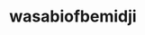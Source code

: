 ---
layout: place
title: "wasabiofbemidji"
permalink: /minnesota/bemidji/wasabiofbemidji.html
stateAbbr: MN
stateName: Minnesota
cityName: Bemidji
seo:
  name: "wasabiofbemidji"
  type: Restaurant
  links: null
description: "wasabiofbemidji serves delicious sushi in Bemidji, Minnesota. Try fresh Japanese dishes for a great dining experience. "
place_id: ChIJ0TyckMgtuFIR295m98sIwhE
photos:
  - name: >-
      places/ChIJ0TyckMgtuFIR295m98sIwhE/photos/AeeoHcJqYfGaVfvslW-AbILx-CUVwop6owTMkL_OAjp_f0VE3dukkw0xKGIUfgCV-oKIDNkpYjF81RPSf481JolDeLipvcJ5_k1o_Y10F6N0ybXQTguoqTxUDYp3pt3Taj6ycS-ujgyj474N1xlsaW4X3pNplMeerDB-Tb6dZsf9cLlm-p0_jKakQNjV4EMbkpuW2SojCqTCECrZCvkfkrU5zL8qERkLOGXDWrDuibHlDaG_NX44O2x_aZIbX0mEhkSWWbtT2-vHU7I0TPhi2p_dTfeNyaFUclWtWsxFajdJ8nnBkA
    widthPx: 1000
    heightPx: 750
    authorAttributions:
      - displayName: wasabiofbemidji
        uri: https://maps.google.com/maps/contrib/104106897843368212981
        photoUri: >-
          https://lh3.googleusercontent.com/a-/ALV-UjX1W7JQNhtabDVkagyQ3-TU7Y5jQcrzFkBsbNPRqSHZowf5_cw=s100-p-k-no-mo
    flagContentUri: >-
      https://www.google.com/local/imagery/report/?cb_client=maps_api_places.places_api&image_key=!1e10!2sAF1QipOfVyV6jaKA6q3knJVI6K-Q_eQhiIcsVXx4-c0B&hl=en-US
    googleMapsUri: >-
      https://www.google.com/maps/place//data=!3m4!1e2!3m2!1sAF1QipOfVyV6jaKA6q3knJVI6K-Q_eQhiIcsVXx4-c0B!2e10!4m2!3m1!1s0x52b82dc8909c3cd1:0x11c208cbf766dedb
  - name: >-
      places/ChIJ0TyckMgtuFIR295m98sIwhE/photos/AeeoHcIl-hkrzYjVJR7sctg6PwBeQc5VHnbkVbj0eyqQ2-qdMTKvTHn5t5S5YAT08ra1eNzfLebeEPMgW6C_fagEDxBmOppCz-KlrLGFojKK35slHUhGZaLMJ4m19Lt1F0ycE7xlI4GpCmasKbo6RW3vXEaVbFyPtkRfgDVa5MDXdahfNsaTArSf2DfX1XyZF7wAmb_eWr4hCm0jLisSsHG3J-gc6IS0I0mV2_sTzKyfOvlz2j8uCJ3z6OzsknMxI5UPj8TxQSU1H93USGAIwOOfidpMzmdRDja0GjNAyqV0KesfxA
    widthPx: 3519
    heightPx: 2130
    authorAttributions:
      - displayName: wasabiofbemidji
        uri: https://maps.google.com/maps/contrib/104106897843368212981
        photoUri: >-
          https://lh3.googleusercontent.com/a-/ALV-UjX1W7JQNhtabDVkagyQ3-TU7Y5jQcrzFkBsbNPRqSHZowf5_cw=s100-p-k-no-mo
    flagContentUri: >-
      https://www.google.com/local/imagery/report/?cb_client=maps_api_places.places_api&image_key=!1e10!2sAF1QipM3JGWW6tfPwUhHbwJmvsWmobBATnBt-o7qIyXb&hl=en-US
    googleMapsUri: >-
      https://www.google.com/maps/place//data=!3m4!1e2!3m2!1sAF1QipM3JGWW6tfPwUhHbwJmvsWmobBATnBt-o7qIyXb!2e10!4m2!3m1!1s0x52b82dc8909c3cd1:0x11c208cbf766dedb
  - name: >-
      places/ChIJ0TyckMgtuFIR295m98sIwhE/photos/AeeoHcKbmgAHsnwww_3GZOZH4GlZuqy7Zatblp2-lNuAAeyxVZX1bAvP_Fijpf-qMPInXrjucxvuRcA8wZ-XQDsb6n-lCsJkGAxcTXkOjgRtsmkOmGgFaVpAyOc2cb6XNOBQWodobRn_mr1WbSbg1UzFoxS7uOK3vhSCVjzy3lYzHFD4lwB0d8xLSIc5R9sESQPihG1ZWH9jM-JcupqJnFuVHA0VWV21Q-X6e9NattUqCsxvSgAsja42nBfjRPnXxqez6TM9t-f_I8k2AuofFfLUf2tW8-HF8o-IB-lNGzT1ZsJdsg
    widthPx: 4000
    heightPx: 3000
    authorAttributions:
      - displayName: wasabiofbemidji
        uri: https://maps.google.com/maps/contrib/104106897843368212981
        photoUri: >-
          https://lh3.googleusercontent.com/a-/ALV-UjX1W7JQNhtabDVkagyQ3-TU7Y5jQcrzFkBsbNPRqSHZowf5_cw=s100-p-k-no-mo
    flagContentUri: >-
      https://www.google.com/local/imagery/report/?cb_client=maps_api_places.places_api&image_key=!1e10!2sAF1QipNaKR8Y6V-l_1wQgsBd7--bsnpM-74pBtR-3FYC&hl=en-US
    googleMapsUri: >-
      https://www.google.com/maps/place//data=!3m4!1e2!3m2!1sAF1QipNaKR8Y6V-l_1wQgsBd7--bsnpM-74pBtR-3FYC!2e10!4m2!3m1!1s0x52b82dc8909c3cd1:0x11c208cbf766dedb
  - name: >-
      places/ChIJ0TyckMgtuFIR295m98sIwhE/photos/AeeoHcJiA-TLuECgV_zXy57Ahf30o3UBEcg2Z5Hglll9_Y19ETHjJKASpQWUwnyR7W0REfFGRN2NQJerfh9f-rArEyURi-3d2cQv1EYtygblm-rDmJTHWOP5zyo8xnxv4XPpSPxNv37Z7AF0lxcvvxYja8IYbLbKIR6eLoELO0sTXicSIGUPSq3YuX9it6dBJSgbjRHc1iCJsWy853ExZzUcwkbHZT_oIsePA4qxxIOYA44zPe-rR9uKzc2Au2BAyE4bqbP1CXNPnFimH8I6L90ttXeLBkTObOjq2iikeICPtklqrw
    widthPx: 1272
    heightPx: 1288
    authorAttributions:
      - displayName: wasabiofbemidji
        uri: https://maps.google.com/maps/contrib/104106897843368212981
        photoUri: >-
          https://lh3.googleusercontent.com/a-/ALV-UjX1W7JQNhtabDVkagyQ3-TU7Y5jQcrzFkBsbNPRqSHZowf5_cw=s100-p-k-no-mo
    flagContentUri: >-
      https://www.google.com/local/imagery/report/?cb_client=maps_api_places.places_api&image_key=!1e10!2sAF1QipNHrHerausFKJiVh-iASnbwOWvIQ-d7EmBb6S30&hl=en-US
    googleMapsUri: >-
      https://www.google.com/maps/place//data=!3m4!1e2!3m2!1sAF1QipNHrHerausFKJiVh-iASnbwOWvIQ-d7EmBb6S30!2e10!4m2!3m1!1s0x52b82dc8909c3cd1:0x11c208cbf766dedb
  - name: >-
      places/ChIJ0TyckMgtuFIR295m98sIwhE/photos/AeeoHcJ7BTsP6ivrTIAPdovNsq3ircEYRhQIWiSq5RpktsltlAIpdvk1hMzavxcI3bBiDTIz85wGOhU-I7NDuyFbLn4p8TAeTMIKkn6Cq8DsWqw5mLhHwbwKbxmRlcbtyJZFM4_FLLEWXs2DKzTtn2MlVyYQlueLLZPXPJ55tiOCz0T22Z3nvOF6vPP2ftw1-WhlxJ_6pxXhqgGU8FB7hI-tkY1mhuBR1r8epoVSPEoWC2W6YWSbVNANEDZB2mVSFdHkpMJ-1lkxrwOy_dbxQsJBPxOTDdlJ8UQ-2OJL9xfZa79Jpw
    widthPx: 4800
    heightPx: 3600
    authorAttributions:
      - displayName: wasabiofbemidji
        uri: https://maps.google.com/maps/contrib/104106897843368212981
        photoUri: >-
          https://lh3.googleusercontent.com/a-/ALV-UjX1W7JQNhtabDVkagyQ3-TU7Y5jQcrzFkBsbNPRqSHZowf5_cw=s100-p-k-no-mo
    flagContentUri: >-
      https://www.google.com/local/imagery/report/?cb_client=maps_api_places.places_api&image_key=!1e10!2sAF1QipOwaY4POrJA4PPdWu2OiJStja7_rLqbFgEugUTW&hl=en-US
    googleMapsUri: >-
      https://www.google.com/maps/place//data=!3m4!1e2!3m2!1sAF1QipOwaY4POrJA4PPdWu2OiJStja7_rLqbFgEugUTW!2e10!4m2!3m1!1s0x52b82dc8909c3cd1:0x11c208cbf766dedb
  - name: >-
      places/ChIJ0TyckMgtuFIR295m98sIwhE/photos/AeeoHcLkm9XTHcYqUAjW_BuqZcNIdqrWNoYYddtBqDnsaOvQbiTLyiSwTMgmfrHzJlXxizZU8jnkbudl-42atFNCHl34PHRb3h7XxFDCq-4ziDTQGIyPhSXownWS2Csa5t0MseD2gDrChnmJiovydY2Iea3a_Nh-7qC0kR1FFoy9FYIoMr7ng6dN2XoPLas9nxzeEoMpvTYYhkegu8a_6w5JwInTrWXD29ReQleFXfM1UUkzU6QkIGw7m1kQtg868IRzAHxtCS8Yp2agRMR6LKhKReNbXJOEo__czE9VjewyUZnDfCPy2gRKLyCW8Cz7Ps1pSIqVXWEpNeWF94dwA9GaVwPsRtSMjzz8CWNRDGvIlGF2BlnL-HNV0fk1INT0by8h_71N-HVKm4xAzKogkUb9HjIP2g0NImEu4KhQFGk0VCjNFg
    widthPx: 4800
    heightPx: 2701
    authorAttributions:
      - displayName: D. Alejandro Morales G
        uri: https://maps.google.com/maps/contrib/110575758159932048431
        photoUri: >-
          https://lh3.googleusercontent.com/a-/ALV-UjWcXeERDegj7RPj-zrARaUMKbJORCVj3Ple5Em5CmrR5zxw8gE=s100-p-k-no-mo
    flagContentUri: >-
      https://www.google.com/local/imagery/report/?cb_client=maps_api_places.places_api&image_key=!1e10!2sCIHM0ogKEICAgIDPtt2rTw&hl=en-US
    googleMapsUri: >-
      https://www.google.com/maps/place//data=!3m4!1e2!3m2!1sCIHM0ogKEICAgIDPtt2rTw!2e10!4m2!3m1!1s0x52b82dc8909c3cd1:0x11c208cbf766dedb
  - name: >-
      places/ChIJ0TyckMgtuFIR295m98sIwhE/photos/AeeoHcJZeQeWc67vGpyfmR77Pd0pdqTXf2meLXOsgtz0rHWnAkGoLhUHyNtdS_FhtksbfTH44xTbioGkFG1ZjgsByHb1hAXHuhzB162qc9Eu6DFM6xrwTqS_VPwLMjHP5Y5vSKPIejVITEqc2xNpHIxK5TObc4-SMgZBNREBFiRsnpSsU9rryFOJoLMJp52g8TbvwAMr8vcBz_UINQjfMC9N15voTqeLAmtd0r-gMYrf1NNH4NbQjBdTEqKsz2zxjShXtomdF6yz0m1y2RxwuSBDRXeL2xLJR83STF3szermuW4bVnVD7kEDaYnlawOSfIFD4hvL4wMHh8UfeB0HYRqj9zTUlB5piSOYEu3TozSDBNONz8CzdqxUubnxaIek1go0_9Ad2KSt2JZxcIQbT0dI0vpKW4M38kjKzVaXnuwYOccsQw
    widthPx: 3600
    heightPx: 4800
    authorAttributions:
      - displayName: JoAnn Jardine
        uri: https://maps.google.com/maps/contrib/101817904020117874101
        photoUri: >-
          https://lh3.googleusercontent.com/a-/ALV-UjUY3Jr1W05p-7C5iH0kJ-H20nUnx0A4M-xyg0iVKPsewLkKPu1tOQ=s100-p-k-no-mo
    flagContentUri: >-
      https://www.google.com/local/imagery/report/?cb_client=maps_api_places.places_api&image_key=!1e10!2sCIHM0ogKEICAgIDJv9HTfQ&hl=en-US
    googleMapsUri: >-
      https://www.google.com/maps/place//data=!3m4!1e2!3m2!1sCIHM0ogKEICAgIDJv9HTfQ!2e10!4m2!3m1!1s0x52b82dc8909c3cd1:0x11c208cbf766dedb
  - name: >-
      places/ChIJ0TyckMgtuFIR295m98sIwhE/photos/AeeoHcIFEHn9boVF2iG2SU6ruyI-RkL1oRkeKbDED6b1EQkGdIbqRc2m-ENWytH8Gpv2C8jxFqyRYCXNRf2r7H4zX0QVgFxHa_z10e3SPBI4sBRHwswQhIXxb9OXeenMG-Zdwy55xsR9NTqwg643A-s8MPuT0lw5-CUDru169o4qSx0N3wpxDtO5DuvKhZGx1iXNRYUrfgiXZnS0YJGEcHJ8DAHKC5HVtNAEhjyDaWJM0tFrVQjkSGpeTSM6YpsZzk3xp2Txu4-trvYzhxQNUIdvWTgwPKTOEXxpVXTETINXDgpdSAbTc0rGss3M0QyYxp8pHs0XiI90PfJ7Dlk9X2TKhaiks0-aqqxDdMiZeSmYiNO2xcLYUIU_Zer_LjKLoULrILhD69fPbjB7MaqkJJzHOxR0GLExdyN1wl6ErmzcH7pivHsO
    widthPx: 4000
    heightPx: 3000
    authorAttributions:
      - displayName: Erin Murray
        uri: https://maps.google.com/maps/contrib/111782827782735895457
        photoUri: >-
          https://lh3.googleusercontent.com/a-/ALV-UjU47BiT_22BmNJzn-2-4B-oWgPkv80V1exy-o4gfNdQCBPZ5MUpFA=s100-p-k-no-mo
    flagContentUri: >-
      https://www.google.com/local/imagery/report/?cb_client=maps_api_places.places_api&image_key=!1e10!2sCIHM0ogKEICAgID1w6_soAE&hl=en-US
    googleMapsUri: >-
      https://www.google.com/maps/place//data=!3m4!1e2!3m2!1sCIHM0ogKEICAgID1w6_soAE!2e10!4m2!3m1!1s0x52b82dc8909c3cd1:0x11c208cbf766dedb
  - name: >-
      places/ChIJ0TyckMgtuFIR295m98sIwhE/photos/AeeoHcJjZn4ThxvQuCB6exK4A5u1vqPM_Mk0BN_UgglgXOOWqqlN_ewXmmNNptl9xZyZvgljFhXX4yEujgTGXnSRQmdKMcZ1BuCDl3N-dnPvIgYUVmpvKpdyepLmJX6XIlyECqL5D6vObeDgQ-KXTxzS2MKY1ri7y5aYDq_5B1xbSMEQgOhvxbDk8120lQtjB2yRkVcTlJ8RgP3qVKg0cMZL7kE9ZriCAeH62QdIfiJxwVZxpEZKhu_o5FsS67DC7BNZFiIbe4PPqcUCdSFbzLvYuOW79rbD2MHucrIIqVlYYiB_ZIE8RF75TyZw1QWIk-tHNyod2FMlpZLsig787v9W4Sa2rN5acdPMClKYw5xDIOteObttWuvR5F8HXJFOPfnZ2b0faflxuc_7q86nOhY_B0xmK-qkPVptTYSsWF0Py6qZOYs
    widthPx: 3000
    heightPx: 4000
    authorAttributions:
      - displayName: Lina L
        uri: https://maps.google.com/maps/contrib/107453148423785242389
        photoUri: >-
          https://lh3.googleusercontent.com/a-/ALV-UjXsSMdOLm49vIphxgwadvYVojOqL-62Da7GJPjT-UCFb7w805TD=s100-p-k-no-mo
    flagContentUri: >-
      https://www.google.com/local/imagery/report/?cb_client=maps_api_places.places_api&image_key=!1e10!2sCIHM0ogKEICAgIDrmNjk5gE&hl=en-US
    googleMapsUri: >-
      https://www.google.com/maps/place//data=!3m4!1e2!3m2!1sCIHM0ogKEICAgIDrmNjk5gE!2e10!4m2!3m1!1s0x52b82dc8909c3cd1:0x11c208cbf766dedb
  - name: >-
      places/ChIJ0TyckMgtuFIR295m98sIwhE/photos/AeeoHcJcO44sxUTV_yW7X1PitLbiZ2Mq_iRR3eCY0E8pEMEbBzhQHP57qX1ODTYAvJvqDp2x2VbipqzoLyV80nb_1mYu_aMQSldb9biCZ3QlnafW-mVp-ZNX7JL7JQRfb61Wre54glS1al9LxUBEratLb7yGBjPE9zWY0KxnO3d5xSSiN0OvViec92WWitlYUP9ZQgDR-GcWt5KeriN_2uFyBqpJHf4MddV-cYGdm_x3J-ugafGLIWXmfS477b3RjgJbE7gTXpZUZB0LKgvuwKUkrowxUYZ6eYXjg5TilvRKUhZEOA
    widthPx: 480
    heightPx: 640
    authorAttributions:
      - displayName: wasabiofbemidji
        uri: https://maps.google.com/maps/contrib/104106897843368212981
        photoUri: >-
          https://lh3.googleusercontent.com/a-/ALV-UjX1W7JQNhtabDVkagyQ3-TU7Y5jQcrzFkBsbNPRqSHZowf5_cw=s100-p-k-no-mo
    flagContentUri: >-
      https://www.google.com/local/imagery/report/?cb_client=maps_api_places.places_api&image_key=!1e10!2sAF1QipOz-xPfjux1hT1ACDL1jIbPND9ZLAqPYLNUyVq0&hl=en-US
    googleMapsUri: >-
      https://www.google.com/maps/place//data=!3m4!1e2!3m2!1sAF1QipOz-xPfjux1hT1ACDL1jIbPND9ZLAqPYLNUyVq0!2e10!4m2!3m1!1s0x52b82dc8909c3cd1:0x11c208cbf766dedb
address: 419 Beltrami Ave NW Suite 3, Bemidji, MN 56601, USA
street: 419 Beltrami Ave NW Suite 3
city: Bemidji
state: MN
zip: '56601'
country: USA
neighborhood: null
latitude: '47.472363'
longitude: '-94.881435'
accessibility_options:
  wheelchairAccessibleParking: true
  wheelchairAccessibleEntrance: true
  wheelchairAccessibleRestroom: true
  wheelchairAccessibleSeating: true
business_status: OPERATIONAL
name: wasabiofbemidji
google_maps_links:
  directionsUri: >-
    https://www.google.com/maps/dir//''/data=!4m7!4m6!1m1!4e2!1m2!1m1!1s0x52b82dc8909c3cd1:0x11c208cbf766dedb!3e0
  placeUri: https://maps.google.com/?cid=1279594916248739547
  writeAReviewUri: >-
    https://www.google.com/maps/place//data=!4m3!3m2!1s0x52b82dc8909c3cd1:0x11c208cbf766dedb!12e1
  reviewsUri: >-
    https://www.google.com/maps/place//data=!4m4!3m3!1s0x52b82dc8909c3cd1:0x11c208cbf766dedb!9m1!1b1
  photosUri: >-
    https://www.google.com/maps/place//data=!4m3!3m2!1s0x52b82dc8909c3cd1:0x11c208cbf766dedb!10e5
primary_type: Sushi Restaurant
opening_hours:
  regular: null
  current: null
secondary_opening_hours:
  regular:
    weekdayDescriptions: null
    type: null
  current:
    weekdayDescriptions: null
    type: null
phone: null
price_level: null
price_range: null
rating: null
rating_count: 0
website: null
reviews: null
parking_options: null
payment_options: null
allow_dogs: null
curbside_pickup: null
delivery: null
dine_in: null
good_for_children: null
good_for_groups: null
good_for_sports: null
live_music: null
menu_for_children: null
outdoor_seating: null
reservable: null
restroom: null
serves_beer: null
serves_breakfast: null
serves_brunch: null
serves_cocktails: null
serves_coffee: null
serves_dinner: null
serves_dessert: null
serves_lunch: null
serves_vegetarian_food: null
serves_wine: null
takeout: null
update_category: essentials
summary: null

---